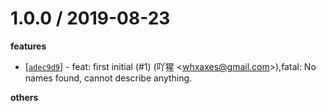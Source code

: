 
1.0.0 / 2019-08-23
==================

**features**
  * [[`adec9d9`](http://github.com/eggjs/egg-tslint-to-eslint/commit/adec9d9ee7dc716f48bec3261f38e86e3039b22d)] - feat: first initial (#1) (吖猩 <<whxaxes@gmail.com>>),fatal: No names found, cannot describe anything.

**others**

